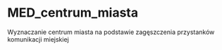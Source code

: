 # MED_centrum_miasta
Wyznaczanie centrum miasta na podstawie zagęszczenia przystanków komunikacji miejskiej
